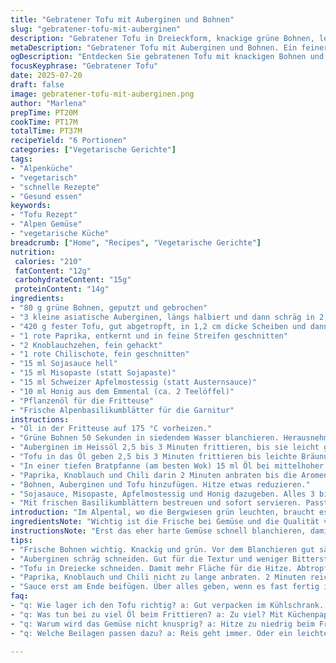 ```yaml
---
title: "Gebratener Tofu mit Auberginen und Bohnen"
slug: "gebratener-tofu-mit-auberginen"
description: "Gebratener Tofu in Dreieckform, knackige grüne Bohnen, leicht gebratene Auberginen aus dem Alpengarten, gewürzt mit einer Sauce aus Sojasauce, Miso-Paste und einem Spritzer Schweizer Appenzeller Mostbränden, verfeinert mit frischem Alpenbasilikum. Fett sanft erhitzt, damit die Gemüse knackig bleiben. Schnell in der Pfanne oder im Wok gebraten. Die Auberginenstücke 2,5 cm schräg geschnitten, Tofu in 1,2 cm dicke Scheiben, grüne Bohnen kurz blanchiert und dann goldbraun frittiert. Dazu passt ein leichter Gerstensaft aus einer Walliser Mikrobrauerei oder ein Glas Weisswein vom Bodensee. Ein Alpenteller ohne Käse, aber mit viel Aroma."
metaDescription: "Gebratener Tofu mit Auberginen und Bohnen. Ein feiner alpiner Genuss mit frischen Zutaten aus dem Garten. Aromatisch und schnell zubereitet."
ogDescription: "Entdecken Sie gebratenen Tofu mit knackigen Bohnen und Auberginen. Ein einfaches alpenländisches Gericht. Frische Aromen vereinen sich im Wok."
focusKeyphrase: "Gebratener Tofu"
date: 2025-07-20
draft: false
image: gebratener-tofu-mit-auberginen.png
author: "Marlena"
prepTime: PT20M
cookTime: PT17M
totalTime: PT37M
recipeYield: "6 Portionen"
categories: ["Vegetarische Gerichte"]
tags:
- "Alpenküche"
- "vegetarisch"
- "schnelle Rezepte"
- "Gesund essen"
keywords:
- "Tofu Rezept"
- "Alpen Gemüse"
- "vegetarische Küche"
breadcrumb: ["Home", "Recipes", "Vegetarische Gerichte"]
nutrition: 
 calories: "210"
 fatContent: "12g"
 carbohydrateContent: "15g"
 proteinContent: "14g"
ingredients:
- "80 g grüne Bohnen, geputzt und gebrochen"
- "3 kleine asiatische Auberginen, längs halbiert und dann schräg in 2,5 cm Stücke geschnitten"
- "420 g fester Tofu, gut abgetropft, in 1,2 cm dicke Scheiben und dann Dreiecke geschnitten"
- "1 rote Paprika, entkernt und in feine Streifen geschnitten"
- "2 Knoblauchzehen, fein gehackt"
- "1 rote Chilischote, fein geschnitten"
- "15 ml Sojasauce hell"
- "15 ml Misopaste (statt Sojapaste)"
- "15 ml Schweizer Apfelmostessig (statt Austernsauce)"
- "10 ml Honig aus dem Emmental (ca. 2 Teelöffel)"
- "Pflanzenöl für die Fritteuse"
- "Frische Alpenbasilikumblätter für die Garnitur"
instructions:
- "Öl in der Fritteuse auf 175 °C vorheizen."
- "Grüne Bohnen 50 Sekunden in siedendem Wasser blanchieren. Herausnehmen, sehr gut abtropfen und dann kurz in heissem Öl frittieren bis al dente, etwa 50 bis 60 Sekunden. Auf doppelte Küchenrolle legen zum Abtropfen."
- "Auberginen im Heissöl 2,5 bis 3 Minuten frittieren, bis sie leicht goldbraun und weich sind. Ebenfalls auf Küchenpapier geben."
- "Tofu in das Öl geben 2,5 bis 3 Minuten frittieren bis leichte Bräunung entsteht. Wieder auf Küchenpapier abtropfen lassen."
- "In einer tiefen Bratpfanne (am besten Wok) 15 ml Öl bei mittelhoher Hitze erhitzen."
- "Paprika, Knoblauch und Chili darin 2 Minuten anbraten bis die Aromen sich entfalten, dabei oft rühren."
- "Bohnen, Auberginen und Tofu hinzufügen. Hitze etwas reduzieren."
- "Sojasauce, Misopaste, Apfelmostessig und Honig dazugeben. Alles 3 bis 4 Minuten unter häufigem Wenden erhitzen, bis alles gut überzogen, warm und leicht karamellisiert ist."
- "Mit frischen Basilikumblättern bestreuen und sofort servieren. Passt gut zu gedämpftem Schweizer Naturreis oder einem einfachen Alpengerstengraupenpuffer."
introduction: "Im Alpental, wo die Bergwiesen grün leuchten, braucht es einfache, ehrliche Rezepte. Das heutige Gericht – kein Käse, aber viel Aroma. Tofu, knackiges Gemüse, schnell und heiss gebraten. Alpenbasilikum frisch von der Fensterbank, Misopaste gibt Tiefe, Apfelmostessig bringt Schwung. Einmal nicht Raclette, einmal nicht Fondue, sondern Sound der Berge im Teller. Harte Arbeit, kurze Pausen, gutes Essen. So leben wir hier. Schmeckt, gibt Kraft für den Abstieg. Die Sonne wärmt den Rücken, das Öl zischt in der Pfanne, das Essen ist fertig. Die Zutaten sind heimisch, gefüllt mit Geschmack der Alpen, vom Tal bis auf den Gipfel."
ingredientsNote: "Wichtig ist die Frische bei Gemüse und die Qualität vom Tofu. Die Auberginen asiatisch sind ideal, weich mit wenig Bitterstoffen, die grünen Bohnen müssen knackig sein, nicht angeklebt oder gelb. Der Rotpaprika bringt frische Farbe, der Knoblauch und Chili das Feuer der Bergsonne. Miso-Paste aus Sojabohnen, ein Umami-Träger, ersetzt die schwere Sauce aus der Tiefsee. Apfelmostessig vom lokalen Mostbauer bringt einen kleinen Twist, da Säure und Süße sich fein mischen, der Honig aus der Region hält den Bezug zu Balkon und Alm her. Rapsöl zum Frittieren, damit das Gericht leicht bleibt, nicht zu fad. Die Kräuter frisch, direkt vor dem Servieren dazugeben. So schmeckt das Leben im Freien besser, nach Alpengrill und Gipfelpause."
instructionsNote: "Erst das eher harte Gemüse schnell blanchieren, damit es im Öl nicht zu lange braucht und die Farbe bleibt klar. Dann blitzschnell frittieren im vorgeheizten Öl, damit alles knusprig wird. Küchenrolle fürs Entfetten nutzen, sonst wird die Pfanne schmutzig und das Essen zu fettig. Tofu in kleine Dreiecke schneiden und sorgfältig abtupfen, damit es nicht spritzt beim Frittieren. Ein kräftiger Schuss Öl zum Anbraten von Paprika, Knoblauch und Chili, erst am Schluss steigen die Aromen hoch. Die Sauce absichtlich erst zum Schluss zugeben, damit das Gemüse knackig bleibt. Regelmässig wenden, nicht anbrennen lassen. Die Hitze kurz runterstellen, wenn alles zusammen in der Pfanne ist, dann schwitzen die Zutaten in der Sauce und verbinden sich. Basilikum wird erst auf dem Teller zugegeben, sonst wird es braun und bitter. Sofort heiss servieren, Alpenblick geniessen."
tips:
- "Frische Bohnen wichtig. Knackig und grün. Vor dem Blanchieren gut säubern. Nicht zu lang, sonst weich. 50 Sekunden im kochenden Wasser. Dann gleich ins heiße Öl für etwas Crunch und schnelle Zubereitung. Noch im Öl sollten sie knackig bleiben. Immer auf Küchenpapier abtropfen lassen, damit sie nicht fettig werden."
- "Auberginen schräg schneiden. Gut für die Textur und weniger Bitterstoffe. Frittieren bis goldbraun. 2-3 Minuten im heißen Öl, achten auf die Farbe. Zu viel Hitze macht sie schnell schwarz. Nach dem Braten gleich abtropfen. Resthitze und deutliches Aroma erhalten."
- "Tofu in Dreiecke schneiden. Damit mehr Fläche für die Hitze. Abtropfen ist wichtig. Weglassen von Wasser. Knusprig werden beim Frittieren. Auch hier wieder: Hitze ist entscheidend. Zu lange drin macht ihn hart. Stücke gleichmäßig im Öl verteilen, damit alles braun wird."
- "Paprika, Knoblauch und Chili nicht zu lange anbraten. 2 Minuten reichen. Hitze runternehmen, damit die Aromen nicht verbrennen. Die Mischung bringt Farbe und Würze ins Gericht. Achte auf die Balance der Geschmäcker. Frisch dazugeben statt vorzukochen."
- "Sauce erst am Ende beifügen. Über alles geben, wenn es fast fertig ist. Hitze reduzieren. Damit bleibt alles knackig und frischer. Honig für die Süße, Apfelmost für die Säure. Soja und Miso für die Tiefe. Gut vermengen, aber die Hitze niedrig halten."
faq:
- "q: Wie lager ich den Tofu richtig? a: Gut verpacken im Kühlschrank. Zuvor gut abtropfen lassen. Kann auch eingefroren werden."
- "q: Was tun bei zu viel Öl beim Frittieren? a: Zu viel? Mit Küchenpapier abtupfen schnell. Aufpassen, dass das nicht zu fettig wird insgesamt."
- "q: Warum wird das Gemüse nicht knusprig? a: Hitze zu niedrig beim Frittieren. Oder zu lang im Wasser. Immer frisch blanchieren. Öl muss leicht spritzen."
- "q: Welche Beilagen passen dazu? a: Reis geht immer. Oder ein leichter Salat. Gerstengrütze wäre auch gut. Einfaches Rezept für einfache Küche."

---
```

